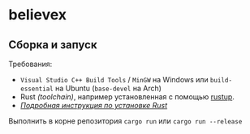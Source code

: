 # believex

## Сборка и запуск

Требования:
- `Visual Studio C++ Build Tools` / `MinGW` на Windows или `build-essential` на Ubuntu (`base-devel` на Arch)
- Rust *(toolchain)*, например установленная с помощью [rustup](https://rustup.rs/).
- [*Подробная инструкция по установке Rust*](https://doc.rust-lang.org/stable/book/ch01-01-installation.html)

Выполнить в корне репозитория `cargo run` или `cargo run --release`

